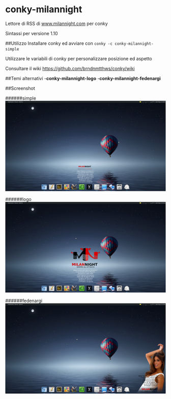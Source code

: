 # conky-milannight
Lettore di RSS di www.milannight.com per conky

Sintassi per versione 1.10

##Utilizzo
Installare conky ed avviare con `conky -c conky-milannight-simple`

Utilizzare le variabili di conky per personalizzare posizione ed aspetto

Consultare il wiki
https://github.com/brndnmtthws/conky/wiki

##Temi alternativi
-**conky-milannight-logo**
-**conky-milannight-fedenargi**

##Screenshot

######simple
[![screenshot](https://github.com/alepsrt/conky-milannight/raw/master/screenshots/conky-milannight-simple.jpg)](https://github.com/alepsrt/conky-milannight/raw/master/screenshots/conky-milannight-simple.jpg)

######logo
[![screenshot](https://github.com/alepsrt/conky-milannight/raw/master/screenshots/conky-milannight-logo.jpg)](https://github.com/alepsrt/conky-milannight/raw/master/screenshots/conky-milannight-logo.jpg)

######fedenargi
[![screenshot](https://github.com/alepsrt/conky-milannight/raw/master/screenshots/conky-milannight-fedenargi.jpg)](https://github.com/alepsrt/conky-milannight/raw/master/screenshots/conky-milannight-fedenargi.jpg)
